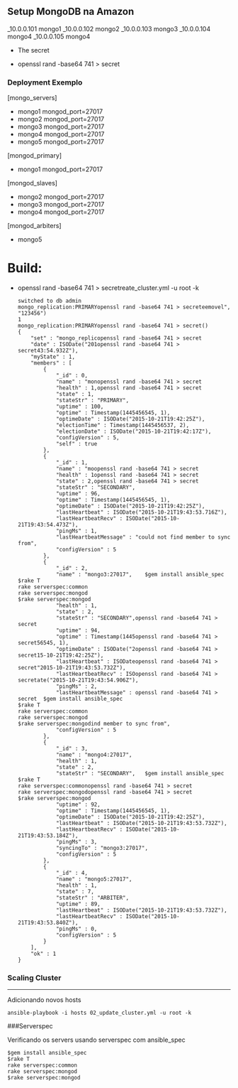 ## Setup MongoDB na Amazon

_10.0.0.101      mongo1
_10.0.0.102      mongo2
_10.0.0.103      mongo3
_10.0.0.104      mongo4
_10.0.0.105      mongo4

- The secret

- openssl rand -base64 741 > secret

### Deployment Exemplo

[mongo_servers]
- mongo1 mongod_port=27017
- mongo2 mongod_port=27017
- mongo3 mongod_port=27017
- mongo4 mongod_port=27017
- mongo5 mongod_port=27017

[mongod_primary]
- mongo1 mongod_port=27017

[mongod_slaves]
- mongo2 mongod_port=27017
- mongo3 mongod_port=27017
- mongo4 mongod_port=27017

[mongod_arbiters]
- mongo5

# Build:

- openssl rand -base64 741 > secretreate_cluster.yml -u root -k
    
    ```mongo_replication:PRIMARY> use admin
    switched to db admin
    mongo_replication:PRIMARYopenssl rand -base64 741 > secreteemovel", "123456")
    1
    mongo_replication:PRIMARYopenssl rand -base64 741 > secret()
    {
    	"set" : "mongo_replicopenssl rand -base64 741 > secret
    	"date" : ISODate("201openssl rand -base64 741 > secret43:54.932Z"),
    	"myState" : 1,
    	"members" : [
    		{
    			"_id" : 0,
    			"name" : "monopenssl rand -base64 741 > secret
    			"health" : 1,openssl rand -base64 741 > secret
    			"state" : 1,
    			"stateStr" : "PRIMARY",
    			"uptime" : 100,
    			"optime" : Timestamp(1445456545, 1),
    			"optimeDate" : ISODate("2015-10-21T19:42:25Z"),
    			"electionTime" : Timestamp(1445456537, 2),
    			"electionDate" : ISODate("2015-10-21T19:42:17Z"),
    			"configVersion" : 5,
    			"self" : true
    		},
    		{
    			"_id" : 1,
    			"name" : "moopenssl rand -base64 741 > secret
    			"health" : 1openssl rand -base64 741 > secret
    			"state" : 2,openssl rand -base64 741 > secret
    			"stateStr" : "SECONDARY",
    			"uptime" : 96,
    			"optime" : Timestamp(1445456545, 1),
    			"optimeDate" : ISODate("2015-10-21T19:42:25Z"),
    			"lastHeartbeat" : ISODate("2015-10-21T19:43:53.716Z"),
    			"lastHeartbeatRecv" : ISODate("2015-10-21T19:43:54.473Z"),
    			"pingMs" : 1,
    			"lastHeartbeatMessage" : "could not find member to sync from",
    			"configVersion" : 5
    		},
    		{
    			"_id" : 2,
    			"name" : "mongo3:27017",	$gem install ansible_spec
	$rake T
	rake serverspec:common
	rake serverspec:mongod
	$rake serverspec:mongod
    			"health" : 1,
    			"state" : 2,
    			"stateStr" : "SECONDARY",openssl rand -base64 741 > secret
    			"uptime" : 94,
    			"optime" : Timestamp(1445openssl rand -base64 741 > secret56545, 1),
    			"optimeDate" : ISODate("2openssl rand -base64 741 > secret15-10-21T19:42:25Z"),
    			"lastHeartbeat" : ISODateopenssl rand -base64 741 > secret"2015-10-21T19:43:53.732Z"),
    			"lastHeartbeatRecv" : ISOopenssl rand -base64 741 > secretate("2015-10-21T19:43:54.906Z"),
    			"pingMs" : 2,
    			"lastHeartbeatMessage" : openssl rand -base64 741 > secret	$gem install ansible_spec
	$rake T
	rake serverspec:common
	rake serverspec:mongod
	$rake serverspec:mongodind member to sync from",
    			"configVersion" : 5
    		},
    		{
    			"_id" : 3,
    			"name" : "mongo4:27017",
    			"health" : 1,
    			"state" : 2,
    			"stateStr" : "SECONDARY",	$gem install ansible_spec
	$rake T
	rake serverspec:commonopenssl rand -base64 741 > secret
	rake serverspec:mongodopenssl rand -base64 741 > secret
	$rake serverspec:mongod
    			"uptime" : 92,
    			"optime" : Timestamp(1445456545, 1),
    			"optimeDate" : ISODate("2015-10-21T19:42:25Z"),
    			"lastHeartbeat" : ISODate("2015-10-21T19:43:53.732Z"),
    			"lastHeartbeatRecv" : ISODate("2015-10-21T19:43:53.184Z"),
    			"pingMs" : 3,
    			"syncingTo" : "mongo3:27017",
    			"configVersion" : 5
    		},
    		{
    			"_id" : 4,
    			"name" : "mongo5:27017",
    			"health" : 1,
    			"state" : 7,
    			"stateStr" : "ARBITER",
    			"uptime" : 89,
    			"lastHeartbeat" : ISODate("2015-10-21T19:43:53.732Z"),
    			"lastHeartbeatRecv" : ISODate("2015-10-21T19:43:53.840Z"),
    			"pingMs" : 0,
    			"configVersion" : 5
    		}
    	],
    	"ok" : 1
    }

### Scaling Cluster
---------------------------------------

Adicionando novos hosts

    ansible-playbook -i hosts 02_update_cluster.yml -u root -k

###Serverspec

Verificando os servers usando serverspec com ansible_spec

	$gem install ansible_spec
	$rake T
	rake serverspec:common
	rake serverspec:mongod
	$rake serverspec:mongod
